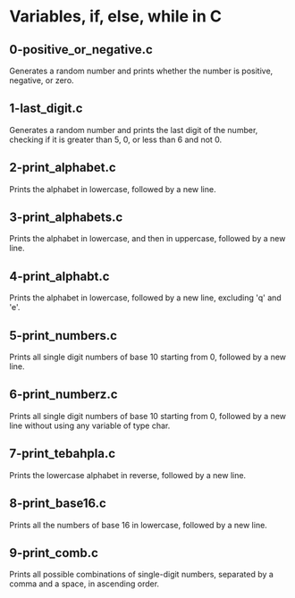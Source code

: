 # Variables, if, else, while in C

## 0-positive_or_negative.c
Generates a random number and prints whether the number is positive, negative, or zero.

## 1-last_digit.c
Generates a random number and prints the last digit of the number, checking if it is greater than 5, 0, or less than 6 and not 0.

## 2-print_alphabet.c
Prints the alphabet in lowercase, followed by a new line.
## 3-print_alphabets.c
Prints the alphabet in lowercase, and then in uppercase, followed by a new line.
## 4-print_alphabt.c
Prints the alphabet in lowercase, followed by a new line, excluding 'q' and 'e'.
## 5-print_numbers.c
Prints all single digit numbers of base 10 starting from 0, followed by a new line.
## 6-print_numberz.c
Prints all single digit numbers of base 10 starting from 0, followed by a new line without using any variable of type char.
## 7-print_tebahpla.c
Prints the lowercase alphabet in reverse, followed by a new line.
## 8-print_base16.c
Prints all the numbers of base 16 in lowercase, followed by a new line.
## 9-print_comb.c
Prints all possible combinations of single-digit numbers, separated by a comma and a space, in ascending order.
